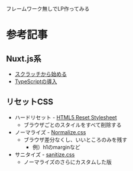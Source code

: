 フレームワーク無しでLP作ってみる

# 参考記事

## Nuxt.js系

- [スクラッチから始める](https://ja.nuxtjs.org/guide/installation#スクラッチから始める)
- [TypeScriptの導入](https://typescript.nuxtjs.org/ja/)

## リセットCSS

- ハードリセット - [HTML5 Reset Stylesheet](http://html5doctor.com/html-5-reset-stylesheet/)
  - ブラウザごとのスタイルをすべて削除する
- ノーマライズ - [Normalize.css](https://necolas.github.io/normalize.css/)
  - ブラウザ差分なくし、いいところのみを残す
    - 例）h1のmarginなど
- サニタイズ - [sanitize.css](https://csstools.github.io/sanitize.css/)
  - ノーマライズのさらにカスタムした版
